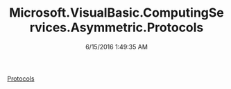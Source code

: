 ﻿---
title: Microsoft.VisualBasic.ComputingServices.Asymmetric.Protocols
date: 6/15/2016 1:49:35 AM
---

[Protocols](T-Microsoft.VisualBasic.ComputingServices.Asymmetric.Protocols.Protocols.html)
